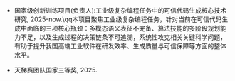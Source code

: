 
- 国家级创新训练项目(负责人):工业级复杂编程任务中的可信代码生成核心技术研究, 2025-now.\qq本项目聚焦工业级复杂编程任务，针对当前在可信代码生成中面临的三项核心瓶颈：多模态语义表征不完备、算法技能的多阶段规划能力不足，以及生成过程的决策链条不可追溯，系统性攻克相关关键科学问题，有助于提升我国高端工业软件在研发效率、生成质量与可信保障等方面的整体水平。

- 天梯赛团队国家三等奖, 2025.


